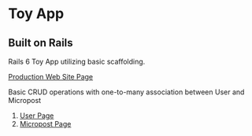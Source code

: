 # Toy App

## Built on Rails

Rails 6 Toy App utilizing basic scaffolding.

[Production Web Site Page](https://quiet-harbor-04957.herokuapp.com/)

Basic CRUD operations with one-to-many association between User and Micropost
1. [User Page](https://quiet-harbor-04957.herokuapp.com/users)
2. [Micropost Page](https://quiet-harbor-04957.herokuapp.com/microposts)
